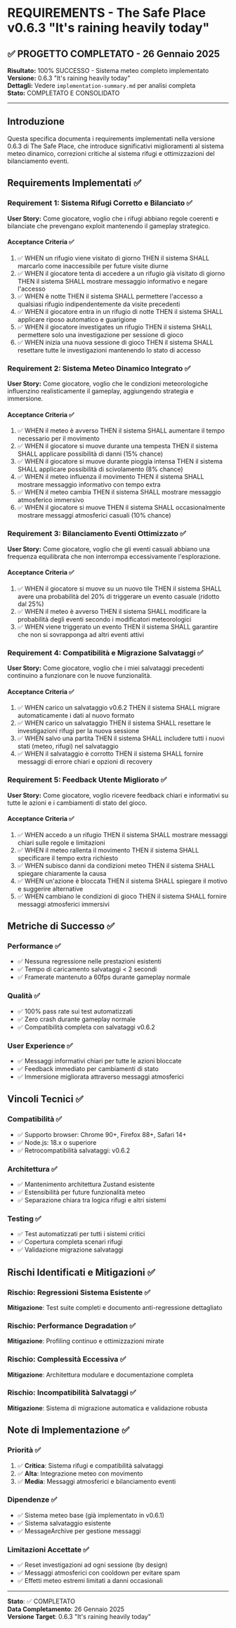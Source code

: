 # REQUIREMENTS - The Safe Place v0.6.3 "It's raining heavily today"

## ✅ PROGETTO COMPLETATO - 26 Gennaio 2025

**Risultato:** 100% SUCCESSO - Sistema meteo completo implementato  
**Versione:** 0.6.3 "It's raining heavily today"  
**Dettagli:** Vedere `implementation-summary.md` per analisi completa  
**Stato:** COMPLETATO E CONSOLIDATO

---

## Introduzione

Questa specifica documenta i requirements implementati nella versione 0.6.3 di The Safe Place, che introduce significativi miglioramenti al sistema meteo dinamico, correzioni critiche al sistema rifugi e ottimizzazioni del bilanciamento eventi.

## Requirements Implementati ✅

### Requirement 1: Sistema Rifugi Corretto e Bilanciato ✅

**User Story:** Come giocatore, voglio che i rifugi abbiano regole coerenti e bilanciate che prevengano exploit mantenendo il gameplay strategico.

#### Acceptance Criteria ✅

1. ✅ WHEN un rifugio viene visitato di giorno THEN il sistema SHALL marcarlo come inaccessibile per future visite diurne
2. ✅ WHEN il giocatore tenta di accedere a un rifugio già visitato di giorno THEN il sistema SHALL mostrare messaggio informativo e negare l'accesso
3. ✅ WHEN è notte THEN il sistema SHALL permettere l'accesso a qualsiasi rifugio indipendentemente da visite precedenti
4. ✅ WHEN il giocatore entra in un rifugio di notte THEN il sistema SHALL applicare riposo automatico e guarigione
5. ✅ WHEN il giocatore investigates un rifugio THEN il sistema SHALL permettere solo una investigazione per sessione di gioco
6. ✅ WHEN inizia una nuova sessione di gioco THEN il sistema SHALL resettare tutte le investigazioni mantenendo lo stato di accesso

### Requirement 2: Sistema Meteo Dinamico Integrato ✅

**User Story:** Come giocatore, voglio che le condizioni meteorologiche influenzino realisticamente il gameplay, aggiungendo strategia e immersione.

#### Acceptance Criteria ✅

1. ✅ WHEN il meteo è avverso THEN il sistema SHALL aumentare il tempo necessario per il movimento
2. ✅ WHEN il giocatore si muove durante una tempesta THEN il sistema SHALL applicare possibilità di danni (15% chance)
3. ✅ WHEN il giocatore si muove durante pioggia intensa THEN il sistema SHALL applicare possibilità di scivolamento (8% chance)
4. ✅ WHEN il meteo influenza il movimento THEN il sistema SHALL mostrare messaggio informativo con tempo extra
5. ✅ WHEN il meteo cambia THEN il sistema SHALL mostrare messaggio atmosferico immersivo
6. ✅ WHEN il giocatore si muove THEN il sistema SHALL occasionalmente mostrare messaggi atmosferici casuali (10% chance)

### Requirement 3: Bilanciamento Eventi Ottimizzato ✅

**User Story:** Come giocatore, voglio che gli eventi casuali abbiano una frequenza equilibrata che non interrompa eccessivamente l'esplorazione.

#### Acceptance Criteria ✅

1. ✅ WHEN il giocatore si muove su un nuovo tile THEN il sistema SHALL avere una probabilità del 20% di triggerare un evento casuale (ridotto dal 25%)
2. ✅ WHEN il meteo è avverso THEN il sistema SHALL modificare la probabilità degli eventi secondo i modificatori meteorologici
3. ✅ WHEN viene triggerato un evento THEN il sistema SHALL garantire che non si sovrapponga ad altri eventi attivi

### Requirement 4: Compatibilità e Migrazione Salvataggi ✅

**User Story:** Come giocatore, voglio che i miei salvataggi precedenti continuino a funzionare con le nuove funzionalità.

#### Acceptance Criteria ✅

1. ✅ WHEN carico un salvataggio v0.6.2 THEN il sistema SHALL migrare automaticamente i dati al nuovo formato
2. ✅ WHEN carico un salvataggio THEN il sistema SHALL resettare le investigazioni rifugi per la nuova sessione
3. ✅ WHEN salvo una partita THEN il sistema SHALL includere tutti i nuovi stati (meteo, rifugi) nel salvataggio
4. ✅ WHEN il salvataggio è corrotto THEN il sistema SHALL fornire messaggi di errore chiari e opzioni di recovery

### Requirement 5: Feedback Utente Migliorato ✅

**User Story:** Come giocatore, voglio ricevere feedback chiari e informativi su tutte le azioni e i cambiamenti di stato del gioco.

#### Acceptance Criteria ✅

1. ✅ WHEN accedo a un rifugio THEN il sistema SHALL mostrare messaggi chiari sulle regole e limitazioni
2. ✅ WHEN il meteo rallenta il movimento THEN il sistema SHALL specificare il tempo extra richiesto
3. ✅ WHEN subisco danni da condizioni meteo THEN il sistema SHALL spiegare chiaramente la causa
4. ✅ WHEN un'azione è bloccata THEN il sistema SHALL spiegare il motivo e suggerire alternative
5. ✅ WHEN cambiano le condizioni di gioco THEN il sistema SHALL fornire messaggi atmosferici immersivi

## Metriche di Successo ✅

### Performance ✅
- ✅ Nessuna regressione nelle prestazioni esistenti
- ✅ Tempo di caricamento salvataggi < 2 secondi
- ✅ Framerate mantenuto a 60fps durante gameplay normale

### Qualità ✅
- ✅ 100% pass rate sui test automatizzati
- ✅ Zero crash durante gameplay normale
- ✅ Compatibilità completa con salvataggi v0.6.2

### User Experience ✅
- ✅ Messaggi informativi chiari per tutte le azioni bloccate
- ✅ Feedback immediato per cambiamenti di stato
- ✅ Immersione migliorata attraverso messaggi atmosferici

## Vincoli Tecnici ✅

### Compatibilità ✅
- ✅ Supporto browser: Chrome 90+, Firefox 88+, Safari 14+
- ✅ Node.js: 18.x o superiore
- ✅ Retrocompatibilità salvataggi: v0.6.2

### Architettura ✅
- ✅ Mantenimento architettura Zustand esistente
- ✅ Estensibilità per future funzionalità meteo
- ✅ Separazione chiara tra logica rifugi e altri sistemi

### Testing ✅
- ✅ Test automatizzati per tutti i sistemi critici
- ✅ Copertura completa scenari rifugi
- ✅ Validazione migrazione salvataggi

## Rischi Identificati e Mitigazioni ✅

### Rischio: Regressioni Sistema Esistente ✅
**Mitigazione**: Test suite completi e documento anti-regressione dettagliato

### Rischio: Performance Degradation ✅
**Mitigazione**: Profiling continuo e ottimizzazioni mirate

### Rischio: Complessità Eccessiva ✅
**Mitigazione**: Architettura modulare e documentazione completa

### Rischio: Incompatibilità Salvataggi ✅
**Mitigazione**: Sistema di migrazione automatica e validazione robusta

## Note di Implementazione ✅

### Priorità ✅
1. ✅ **Critica**: Sistema rifugi e compatibilità salvataggi
2. ✅ **Alta**: Integrazione meteo con movimento
3. ✅ **Media**: Messaggi atmosferici e bilanciamento eventi

### Dipendenze ✅
- ✅ Sistema meteo base (già implementato in v0.6.1)
- ✅ Sistema salvataggio esistente
- ✅ MessageArchive per gestione messaggi

### Limitazioni Accettate ✅
- ✅ Reset investigazioni ad ogni sessione (by design)
- ✅ Messaggi atmosferici con cooldown per evitare spam
- ✅ Effetti meteo estremi limitati a danni occasionali

---

**Stato**: ✅ COMPLETATO  
**Data Completamento**: 26 Gennaio 2025  
**Versione Target**: 0.6.3 "It's raining heavily today"